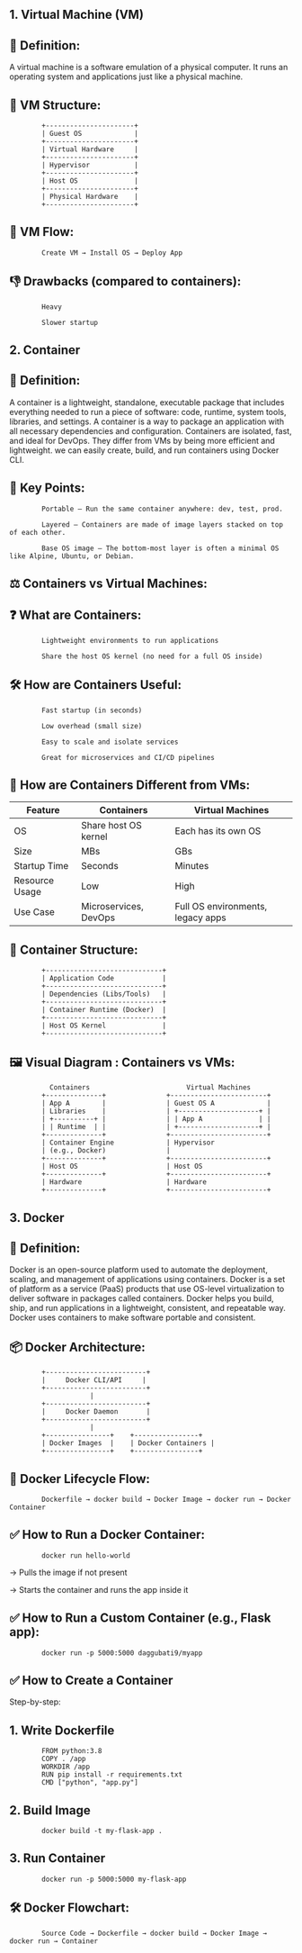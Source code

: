 ## 1. Virtual Machine (VM)

## 🧠 Definition:

A virtual machine is a software emulation of a physical computer. It runs an operating system and applications just like a physical machine.

## 🧱 VM Structure:

            +----------------------+
            | Guest OS             |
            +----------------------+
            | Virtual Hardware     |
            +----------------------+
            | Hypervisor           |
            +----------------------+
            | Host OS              |
            +----------------------+
            | Physical Hardware    |
            +----------------------+

## 🔄 VM Flow:

            Create VM → Install OS → Deploy App

## 👎 Drawbacks (compared to containers):

            Heavy
            
            Slower startup

## 2. Container

## 🧠 Definition:

A container is a lightweight, standalone, executable package that includes everything needed to run a piece of software: code, runtime, system tools, libraries, and settings. A container is a way to package an application with all necessary dependencies and configuration. Containers are isolated, fast, and ideal for DevOps. They differ from VMs by being more efficient and lightweight. we can easily create, build, and run containers using Docker CLI.

## 🔑 Key Points:

            Portable – Run the same container anywhere: dev, test, prod.
            
            Layered – Containers are made of image layers stacked on top of each other.
            
            Base OS image – The bottom-most layer is often a minimal OS like Alpine, Ubuntu, or Debian.

## ⚖️ Containers vs Virtual Machines:

## ❓ What are Containers:

            Lightweight environments to run applications
            
            Share the host OS kernel (no need for a full OS inside)

## 🛠 How are Containers Useful:

            Fast startup (in seconds)
            
            Low overhead (small size)
            
            Easy to scale and isolate services
            
            Great for microservices and CI/CD pipelines

## 🔄 How are Containers Different from VMs:

| Feature        | Containers            | Virtual Machines                  |
| -------------- | --------------------- | --------------------------------- |
| OS             | Share host OS kernel  | Each has its own OS               |
| Size           | MBs                   | GBs                               |
| Startup Time   | Seconds               | Minutes                           |
| Resource Usage | Low                   | High                              |
| Use Case       | Microservices, DevOps | Full OS environments, legacy apps |

## 🧰 Container Structure:

            +-----------------------------+
            | Application Code            |
            +-----------------------------+
            | Dependencies (Libs/Tools)   |
            +-----------------------------+
            | Container Runtime (Docker)  |
            +-----------------------------+
            | Host OS Kernel              |
            +-----------------------------+

## 🖼 Visual Diagram : Containers vs VMs:

              Containers                        Virtual Machines
            +--------------+               +------------------------+
            | App A        |               | Guest OS A             |
            | Libraries    |               | +--------------------+ |
            | +----------+ |               | | App A              | |
            | | Runtime  | |               | +--------------------+ |
            +--------------+               +------------------------+
            | Container Engine             | Hypervisor
            | (e.g., Docker)               |
            +--------------+               +------------------------+
            | Host OS                      | Host OS
            +--------------+               +------------------------+
            | Hardware                     | Hardware
            +--------------+               +------------------------+


## 3. Docker

## 🧠 Definition:
Docker is an open-source platform used to automate the deployment, scaling, and management of applications using containers. Docker is a set of platform as a service (PaaS) products that use OS-level virtualization to deliver software in packages called containers. Docker helps you build, ship, and run applications in a lightweight, consistent, and repeatable way. Docker uses containers to make software portable and consistent.

## 📦 Docker Architecture:

            +-------------------------+
            |     Docker CLI/API     |
            +-------------------------+
                        |
            +-------------------------+
            |     Docker Daemon       |
            +-------------------------+
                        |
            +----------------+    +----------------+
            | Docker Images  |    | Docker Containers |
            +----------------+    +----------------+

## 🔄 Docker Lifecycle Flow:

            Dockerfile → docker build → Docker Image → docker run → Docker Container

## ✅ How to Run a Docker Container:

            docker run hello-world

-> Pulls the image if not present

-> Starts the container and runs the app inside it

## ✅ How to Run a Custom Container (e.g., Flask app):

            docker run -p 5000:5000 daggubati9/myapp

## ✅ How to Create a Container

Step-by-step:

## 1. Write Dockerfile

            FROM python:3.8
            COPY . /app
            WORKDIR /app
            RUN pip install -r requirements.txt
            CMD ["python", "app.py"]

## 2. Build Image

            docker build -t my-flask-app .

## 3. Run Container

            docker run -p 5000:5000 my-flask-app

## 🛠 Docker Flowchart:

            Source Code → Dockerfile → docker build → Docker Image → docker run → Container

